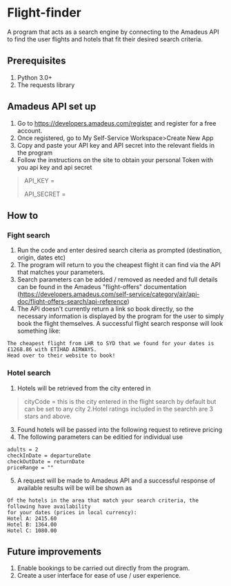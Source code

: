 # Flight-finder
A program that acts as a search engine by connecting to the Amadeus API to find the user flights and hotels that fit their desired search criteria.

## Prerequisites
1. Python 3.0+
2. The requests library

## Amadeus API set up
1. Go to https://developers.amadeus.com/register and register for a free account.
2. Once registered, go to My Self-Service Workspace>Create New App
3. Copy and paste your API key and API secret into the relevant fields in the program
4. Follow the instructions on the site to obtain your personal Token with you api key and api secret 
> API_KEY = 
> 
> API_SECRET =

## How to
### Fight search
1. Run the code and enter desired search citeria as prompted (destination, origin, dates etc)
2. The program will return to you the cheapest flight it can find via the API that matches your parameters.
3. Search parameters can be added / removed as needed and full details can be found in the Amadeus "flight-offers" documentation (https://developers.amadeus.com/self-service/category/air/api-doc/flight-offers-search/api-reference)
4. The API doesn't currently return a link so book directly, so the necessary information is displayed by the program for the user to simply book the flight themselves.
A successful flight search response will look something like:
```
The cheapest flight from LHR to SYD that we found for your dates is £1268.86 with ETIHAD AIRWAYS.
Head over to their website to book! 
```
### Hotel search
1. Hotels will be retrieved from the city entered in 
> cityCode =
this is the city entered in the flight search by default but can be set to any city
2.Hotel ratings included in the searchh are 3 stars and above.
3. Found hotels will be passed into the following request to retireve pricing
4. The following parameters can be editied for individual use 
```
adults = 2
checkInDate = departureDate
checkOutDate = returnDate
priceRange = ""
```
5. A request will be made to Amadeus API and a successful response of available results will be will be shown as
```
Of the hotels in the area that match your search criteria, the following have availability
for your dates (prices in local currency):
Hotel A: 2415.60
Hotel B: 1364.00
Hotel C: 1080.00
```

## Future improvements
1. Enable bookings to be carried out directly from the program.
2. Create a user interface for ease of use / user experience.
